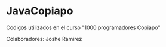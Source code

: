 # JavaCopiapo
Codigos utilizados en el curso "1000 programadores Copiapo"

Colaboradores:
Joshe Ramirez
